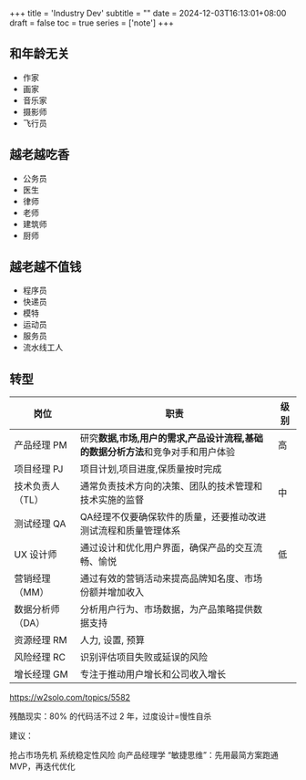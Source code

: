 +++
title = 'Industry Dev'
subtitle = ""
date = 2024-12-03T16:13:01+08:00
draft = false
toc = true
series = ['note']
+++

## 和年龄无关

- 作家
- 画家
- 音乐家
- 摄影师
- 飞行员

## 越老越吃香

- 公务员
- 医生
- 律师
- 老师
- 建筑师
- 厨师

## 越老越不值钱

- 程序员
- 快递员
- 模特
- 运动员
- 服务员
- 流水线工人


## 转型

| 岗位 | 职责 | 级别 |
| --- | --- | --- |
| 产品经理 PM | 研究**数据,市场,用户的需求,产品设计流程,基础的数据分析方法**和竞争对手和用户体验 | 高 |
| 项目经理 PJ | 项目计划,项目进度,保质量按时完成 | |
| 技术负责人（TL） | 通常负责技术方向的决策、团队的技术管理和技术实施的监督 | 中 |
| 测试经理 QA | QA经理不仅要确保软件的质量，还要推动改进测试流程和质量管理体系 | |
| UX 设计师 | 通过设计和优化用户界面，确保产品的交互流畅、愉悦 | 低 |
| 营销经理（MM） | 通过有效的营销活动来提高品牌知名度、市场份额并增加收入 | |
| 数据分析师（DA） | 分析用户行为、市场数据，为产品策略提供数据支持 | |
| 资源经理 RM | 人力, 设置, 预算 |  |
| 风险经理 RC | 识别评估项目失败或延误的风险 | |
| 增长经理 GM | 专注于推动用户增长和公司收入增长 | |



<https://w2solo.com/topics/5582>

残酷现实：80% 的代码活不过 2 年，过度设计=慢性自杀

建议：

抢占市场先机	系统稳定性风险
向产品经理学 “敏捷思维”：先用最简方案跑通 MVP，再迭代优化